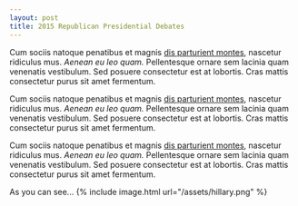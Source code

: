 ```yaml
---
layout: post
title: 2015 Republican Presidential Debates
---
```


Cum sociis natoque penatibus et magnis <a href="#">dis parturient montes</a>, nascetur ridiculus mus. *Aenean eu leo quam.* Pellentesque ornare sem lacinia quam venenatis vestibulum. Sed posuere consectetur est at lobortis. Cras mattis consectetur purus sit amet fermentum.

Cum sociis natoque penatibus et magnis <a href="#">dis parturient montes</a>, nascetur ridiculus mus. *Aenean eu leo quam.* Pellentesque ornare sem lacinia quam venenatis vestibulum. Sed posuere consectetur est at lobortis. Cras mattis consectetur purus sit amet fermentum.

Cum sociis natoque penatibus et magnis <a href="#">dis parturient montes</a>, nascetur ridiculus mus. *Aenean eu leo quam.* Pellentesque ornare sem lacinia quam venenatis vestibulum. Sed posuere consectetur est at lobortis. Cras mattis consectetur purus sit amet fermentum.

<meta charset="utf-8">

<div id="debate_graph"></div>

<style>
/*
#3AC3F2:
#ED2685:*/

.debate_link {
  fill: none;
  stroke: #3AC3F2;
}


.debate_tooltip {
    border-radius: 5px;
    background: #ccc;
    border-color: #555;
    padding: 5px;
    font-size: 10px;
    /*width: 200px;*/
    /*height: 150px;*/
}

.debate_link.resolved {
  stroke-dasharray: 0,2 1;
}

circle {
  fill: #ED2685;
  stroke: #fff;
  stroke-width: 1.5px;
}

text {
  font: 10px sans-serif;
  pointer-events: none;
  text-shadow: 0 1px 0 #fff, 1px 0 0 #fff, 0 -1px 0 #fff, -1px 0 0 #fff;
}

</style>

<script src="https://cdnjs.cloudflare.com/ajax/libs/d3/3.5.5/d3.min.js"></script>
<!-- <script type='text/javascript' src='/javascripts/jquery-2.1.4.min.js'></script>
<script type='text/javascript' src='/javascripts/jquery.tipsy.js'></script> -->
<!-- <link rel="stylesheet" href="/stylesheets/tipsy.css" type="text/css" /> -->
<script>

var links = [
  {source: 1, target: 0, mentions: 2},
  {source: 1, target: 7, mentions: 2},
  {source: 7, target: 1, mentions: 4},
  {source: 7, target: 8, mentions: 2},
  {source: 8, target: 3, mentions: 1},
  {source: 8, target: 7, mentions: 2},
  {source: 9, target: 1, mentions: 1}
];

var nodes = [
{idx: 0, name: 'Bush', fixed: true, x: 280.0, y: 150.0},
{idx: 1, name: 'Trump', fixed: true, x: 255.172209269, y: 226.412082798},
{idx: 2, name: 'Walker', fixed: true, x: 190.172209269, y: 273.637347118},
{idx: 3, name: 'Huckabee', fixed: true, x: 109.827790731, y: 273.637347118},
{idx: 4, name: 'Carson', fixed: true, x: 44.8277907313, y: 226.412082798},
{idx: 5, name: 'Cruz', fixed: true, x: 20.0, y: 150.0},
{idx: 6, name: 'Rubio', fixed: true, x: 44.8277907313, y: 73.587917202},
{idx: 7, name: 'Paul', fixed: true, x: 109.827790731, y: 26.3626528816},
{idx: 8, name: 'Christie', fixed: true, x: 190.172209269, y: 26.3626528816},
{idx: 9, name: 'Kasich', fixed: true, x: 255.172209269, y: 73.587917202},
]

// Compute the distinct nodes from the links.
links.forEach(function(link) {
  link.source = nodes[link.source] || (nodes[link.source] = {name: link.source});
  link.target = nodes[link.target] || (nodes[link.target] = {name: link.target});
});

var width = 400,
    height = 400;

var force = d3.layout.force()
    .nodes(d3.values(nodes))
    .links(links)
    .size([width, height])
    .on("tick", tick)
    .start();

var svg = d3.select("div#debate_graph").append("svg")
    .attr("width", width)
    .attr("height", height)
    .attr("class", "center");

// Per-type markers, as they don't inherit styles.
svg.append("defs")
    .append("marker")
    .attr("id", "marker")
    .attr("viewBox", "0 -5 10 10") // min-x, min-y, width, height
    .attr("refX", 12) // The reference point. Even though arrow is length 10, using 12 because otherwise would go to center of circle.
    .attr("refY", 0)
    .attr("markerWidth", 14)
    .attr("markerHeight", 14)
    .attr("markerUnits", "userSpaceOnUse") // makes marker size independent of stroke-width
    .attr("orient", "auto")
    .attr("fill", "#3AC3F2")
  .append("path")
    .attr("d", "M0,-5L10,0L0,5"); // Arrow definition. Start at 0,-5. Then draw line to 10, 0. Then draw line to 0, 5

// http://stackoverflow.com/questions/10805184/d3-show-data-on-mouseover-of-circle
// http://bl.ocks.org/biovisualize/1016860
var tooltip = d3.select("div#debate_graph")
    .append("div")
    .attr("class", "debate_tooltip")
    .style("position", "absolute")
    .style("z-index", "10")
    .style("visibility", "hidden")
;


var path = svg.append("g").selectAll("path")
    .data(force.links())
  .enter().append("path")
    .attr("class", "debate_link")
    .attr("stroke-width", function(d) { return d.mentions })
    .attr("marker-end", "url(#marker)") // This just say that the arrow should go at the end of the link, rather than the beginning.
    .on("mouseover", function(d){return tooltip.style("visibility", "visible").text("Mentions: " + d.mentions)})
    .on("mousemove", function(){return tooltip.style("top",
        (d3.event.pageY-10)+"px").style("left",(d3.event.pageX+10)+"px");})
    .on("mouseout", function(){return tooltip.style("visibility", "hidden");});


var circle = svg.append("g").selectAll("circle")
    .data(force.nodes())
  .enter().append("circle")
    .attr("r", 6);

var text = svg.append("g").selectAll("text")
    .data(force.nodes())
  .enter().append("text")
    .attr("x", 8)
    .attr("y", ".31em")
    .text(function(d) { return d.name; });


// Use elliptical arc path segments to doubly-encode directionality.
function tick() {
  path.attr("d", linkArc);
  circle.attr("transform", transform);
  text.attr("transform", transform);
}

function linkArc(d) {
  var dx = d.target.x - d.source.x,
      dy = d.target.y - d.source.y,
      dr = Math.sqrt(dx * dx + dy * dy);
  return "M" + d.source.x + "," + d.source.y + "A" + dr + "," + dr + " 0 0,1 " + d.target.x + "," + d.target.y;
}

function transform(d) {
  return "translate(" + d.x + "," + d.y + ")";
}

</script>
As you can see...
{% include image.html url="/assets/hillary.png" %}

